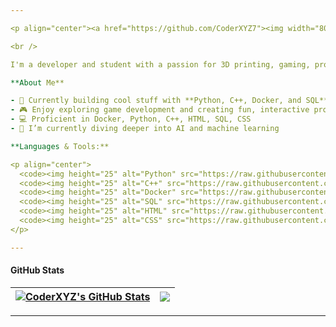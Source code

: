 ```yaml
---

<p align="center"><a href="https://github.com/CoderXYZ7"><img width="80%" alt="Hello, I'm CoderXYZ, a passionate developer!" src="[[[https://user-images.githubusercontent.com/xxxx/xxxxx.png](https://github.com/CoderXYZ7/CoderXYZ7/blob/main/drawing.svg)](https://github.com/CoderXYZ7/CoderXYZ7/blob/main/drawing.svg)](https://github.com/CoderXYZ7/CoderXYZ7/blob/main/drawing.svg)" /></a></p>

<br />

I'm a developer and student with a passion for 3D printing, gaming, programming, and AI 🚀

**About Me**

- 💼 Currently building cool stuff with **Python, C++, Docker, and SQL**
- 🎮 Enjoy exploring game development and creating fun, interactive projects
- 💻 Proficient in Docker, Python, C++, HTML, SQL, CSS
- 🌱 I’m currently diving deeper into AI and machine learning

**Languages & Tools:**

<p align="center">
  <code><img height="25" alt="Python" src="https://raw.githubusercontent.com/github/explore/main/topics/python/python.png"></code>
  <code><img height="25" alt="C++" src="https://raw.githubusercontent.com/github/explore/main/topics/cpp/cpp.png"></code>
  <code><img height="25" alt="Docker" src="https://raw.githubusercontent.com/github/explore/main/topics/docker/docker.png"></code>
  <code><img height="25" alt="SQL" src="https://raw.githubusercontent.com/github/explore/main/topics/sql/sql.png"></code>
  <code><img height="25" alt="HTML" src="https://raw.githubusercontent.com/github/explore/main/topics/html/html.png"></code>
  <code><img height="25" alt="CSS" src="https://raw.githubusercontent.com/github/explore/main/topics/css/css.png"></code>
</p>

---
```


#### GitHub Stats

| <a href="https://github.com/CoderXYZ7/github-readme-stats"><img align="center" src="https://github-readme-stats.vercel.app/api?username=CoderXYZ7&show_icons=true&include_all_commits=true&theme=dark&hide_border=true" alt="CoderXYZ's GitHub Stats" /></a> | <a href="https://github.com/CoderXYZ7/github-readme-stats"><img align="center" src="https://github-readme-stats.vercel.app/api/top-langs/?username=CoderXYZ7&layout=compact&theme=dark&hide_border=true" /></a> |
| ------------- | ------------- |

---


<!--
**CoderXYZ7/CoderXYZ7** is a ✨ _special_ ✨ repository because its `README.md` (this file) appears on your GitHub profile.

Here are some ideas to get you started:

- 🔭 I’m currently working on ...
- 🌱 I’m currently learning ...
- 👯 I’m looking to collaborate on ...
- 🤔 I’m looking for help with ...
- 💬 Ask me about ...
- 📫 How to reach me: ...
- 😄 Pronouns: ...
- ⚡ Fun fact: ...
-->
